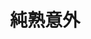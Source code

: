 ---
title:          純熟意外
slug:           pa

names:
  chinese:      Presumed Accidents
  previous:
genre:          時裝
episodes:       28
broadcast:
  start:        2016-05-30
  end:          2016-07-03
producer:       陳耀全
starring:       吳啟華、蔡思貝、<mark>李施嬅</mark>、黎諾懿、曹永廉、滕麗名
synopsis:       從事古董買賣生意的喬文傑（吳啟華）溫文爾雅，學貫中西，生活豐裕無憂，自送走亡妻莊穎兒（李施嬅）後一直過著獨身生活，他的一切只有管家張克萊（周驄）知道。直到一天，文傑在醫院遇見了任職保險公司調查員的殷然（蔡思貝），令他沉寂的人生泛起了漣漪，殷然竭盡所能在追查意外身亡的父母時，她發現原來自己的人生冥冥中與文傑有關，文傑為了可親近殷然多一點，不惜加入調查公司，又認識向殷然展開追求的卓聲揚（黎諾懿）；文傑與殷然漸漸查出很多意外背後彷彿有人所操縱，正當接近真相之時，文傑遇上了貌似亡妻的凌若菲（李施嬅）出現，但原來聲揚與若菲同樣隱藏着不為人知的身世……
role:           guest

characters:
  -
    fullname:       凌若菲（Faye）
    age:            30
    identity:       保險公司高級經理
    appearance:     1-28
    personality:    隨和友善、個性內斂、欠缺自信、不喜結交朋友；心思細密，做事穩當有交帶。
    background:     若菲的父親是勞動階層，酗酒並且有暴力傾向，若菲母親忍受不了丈夫的虐打，拋下若菲離開，成為她的童年陰影。若菲小時候住在屋村，唯一的朋友是比自己小兩歲的街坊卓聲揚。某一天，若菲家突然起火，父親與嬤嬤在意外中喪生，若菲自此成為人球，輾轉住在不同的寄養家庭，亦與聲揚失去聯絡。
    happenings:     若菲完成中學課程後，投身保險業，努力工作，自給自足，擁有自己的一個家。在上天的安排下，若菲重遇聲揚，發現他未忘記承諾，處處關懷愛護自己，更與他慢慢發展成為情侶。她只有在聲揚面前，才會完全敞開心扉，甚至認為聲揚是世上最了解自己的人。<br>後來，若菲認識了從事古董拍賣的喬文傑（吳啟華），日漸相處下，若菲發現文傑對自己義無反顧，照顧有加，還擁有不少相同的興趣。同時，她亦因為文傑而慢慢建立起自信，不再為了討別人的歡心，處處委屈扭曲自己。可是，若菲與文傑相處愈久，愈害怕被聲揚知道自己開始變心，更害怕承認對文傑有好感。在文傑與聲揚之間，若菲不知該如何抉擇……
  -
    fullname:       莊穎兒
    age:
    identity:       醫生
    appearance:     1-28
  -
    fullname:       月牙
    age:
    identity:       公主
    appearance:     1-28
---